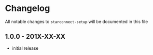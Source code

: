 # Changelog

All notable changes to `starconnect-setup` will be documented in this file

## 1.0.0 - 201X-XX-XX

- initial release
